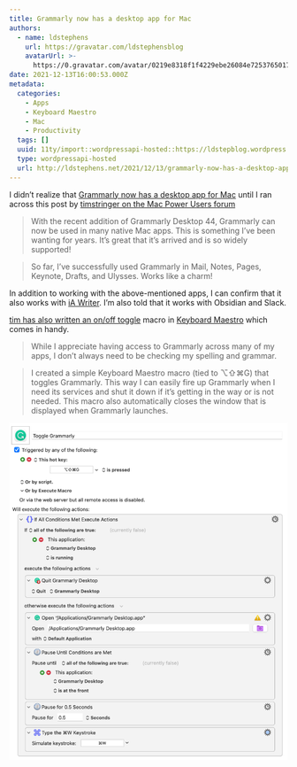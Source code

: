 ```yaml
---
title: Grammarly now has a desktop app for Mac
authors:
  - name: ldstephens
    url: https://gravatar.com/ldstephensblog
    avatarUrl: >-
      https://0.gravatar.com/avatar/0219e8318f1f4229ebe26084e7253765017f43ca0c631be37dc6d0b8ad6e40a4?s=96&d=identicon&r=G
date: 2021-12-13T16:00:53.000Z
metadata:
  categories:
    - Apps
    - Keyboard Maestro
    - Mac
    - Productivity
  tags: []
  uuid: 11ty/import::wordpressapi-hosted::https://ldstepblog.wordpress.com/?p=3070
  type: wordpressapi-hosted
  url: http://ldstephens.net/2021/12/13/grammarly-now-has-a-desktop-app-for-mac/
---
```

I didn’t realize that [Grammarly now has a desktop app for Mac](https://www.grammarly.com/desktop) until I ran across this post by [timstringer on the Mac Power Users forum](https://talk.macpowerusers.com/t/grammarly-now-supports-native-mac-apps/26304)

> With the recent addition of Grammarly Desktop 44, Grammarly can now be used in many native Mac apps. This is something I’ve been wanting for years. It’s great that it’s arrived and is so widely supported!

> So far, I’ve successfully used Grammarly in Mail, Notes, Pages, Keynote, Drafts, and Ulysses. Works like a charm!

In addition to working with the above-mentioned apps, I can confirm that it also works with [iA Writer](https://ia.net/writer). I’m also told that it works with Obsidian and Slack.

[tim has also written an on/off toggle](https://talk.macpowerusers.com/t/grammarly-now-supports-native-mac-apps/26304/9) macro in [Keyboard Maestro](https://www.keyboardmaestro.com/main/) which comes in handy.

> While I appreciate having access to Grammarly across many of my apps, I don’t always need to be checking my spelling and grammar.

> I created a simple Keyboard Maestro macro (tied to ⌥⇧⌘G) that toggles Grammarly. This way I can easily fire up Grammarly when I need its services and shut it down if it’s getting in the way or is not needed. This macro also automatically closes the window that is displayed when Grammarly launches.

![](assets/7ce37325a888c4ad3f5183bda33107-p7FLkuoTQoiY.png)